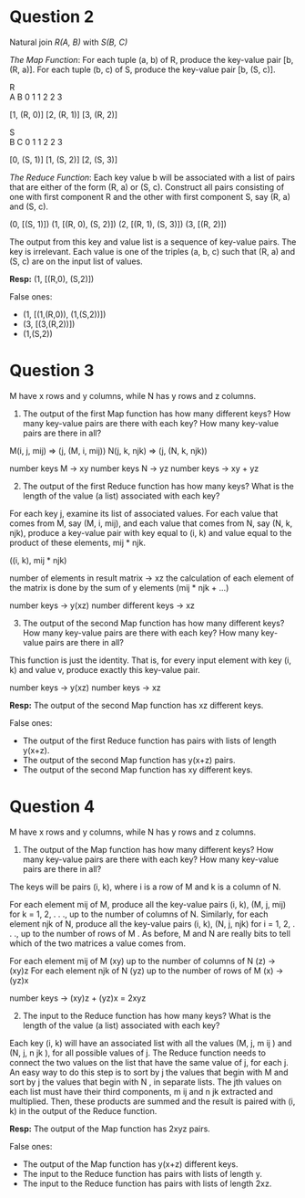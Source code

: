 # Question 2

Natural join *R(A, B)* with *S(B, C)*

*The Map Function*: For each tuple (a, b) of R, produce the key-value pair [b, (R, a)]. For each tuple (b, c) of S, produce the key-value pair [b, (S, c)].

R	
A		B
0		1
1		2
2		3

[1, (R, 0)]
[2, (R, 1)]
[3, (R, 2)]

S	
B		C
0		1
1		2
2		3

[0, (S, 1)]
[1, (S, 2)]
[2, (S, 3)]


*The Reduce Function*: Each key value b will be associated with a list of pairs that are either of the form (R, a) or (S, c).
Construct all pairs consisting of one with first component R and the other with first component S, say (R, a) and (S, c).

(0, [(S, 1)])
(1, [(R, 0), (S, 2)])
(2, [(R, 1), (S, 3)])
(3, [(R, 2)])

The output from this key and value list is a sequence of key-value pairs.
The key is irrelevant. Each value is one of the triples (a, b, c) such that (R, a) and (S, c) are on the input list of values.

**Resp:** (1, [(R,0), (S,2)])

False ones:

- (1, [(1,(R,0)), (1,(S,2))])
- (3, [(3,(R,2))])
- (1,(S,2))


# Question 3

M have x rows and y columns, while N has y rows and z columns.

1. The output of the first Map function has how many different keys? How many key-value pairs are there with each key? How many key-value pairs are there in all?

M(i, j, mij) => (j, (M, i, mij))
N(j, k, njk) => (j, (N, k, njk))

number keys M -> xy
number keys N -> yz
number keys -> xy + yz

2. The output of the first Reduce function has how many keys? What is the length of the value (a list) associated with each key?

For each key j, examine its list of associated values. For each value that comes from M, say (M, i, mij), and each value that comes from N, say (N, k, njk), produce a key-value pair with key equal to (i, k) and value equal to the product of these elements, mij * njk.

((i, k), mij * njk)

number of elements in result matrix -> xz
the calculation of each element of the matrix is done by the sum of y elements (mij * njk + ...)

number keys -> y(xz)
number different keys -> xz

3. The output of the second Map function has how many different keys? How many key-value pairs are there with each key? How many key-value pairs are there in all?

This function is just the identity. That is, for every input element with key (i, k) and value v, produce exactly this key-value pair.

number keys -> y(xz)
number keys -> xz

**Resp:** The output of the second Map function has xz different keys.

False ones:

- The output of the first Reduce function has pairs with lists of length y(x+z).
- The output of the second Map function has y(x+z) pairs.
- The output of the second Map function has xy different keys.


# Question 4

M have x rows and y columns, while N has y rows and z columns.

1. The output of the Map function has how many different keys? How many key-value pairs are there with each key? How many key-value pairs are there in all?

The keys will be pairs (i, k), where i is a row of M and k is a column of N.

For each element mij of M, produce all the key-value pairs (i, k), (M, j, mij) for k = 1, 2, . . ., up to the number of columns of N. Similarly, for each element njk of N, produce all the key-value pairs (i, k), (N, j, njk) for i = 1, 2, . . ., up to the number of rows of M . As before, M and N are really bits to tell which of the two matrices a value comes from.

For each element mij of M (xy) up to the number of columns of N (z) -> (xy)z
For each element njk of N (yz) up to the number of rows of M (x) -> (yz)x

number keys -> (xy)z + (yz)x = 2xyz

2. The input to the Reduce function has how many keys? What is the length of the value (a list) associated with each key?

Each key (i, k) will have an associated list with all the values (M, j, m ij ) and (N, j, n jk ), for all possible values of j.
The Reduce function needs to connect the two values on the list that have the same value of j, for each j. An easy way to do this step is to sort by j the values that begin with M and sort by j the values that begin with N , in separate lists. The jth values on each list must have their third components, m ij and n jk extracted and multiplied. Then, these products are summed and the result is paired with (i, k) in the output of the Reduce function.

**Resp:** The output of the Map function has 2xyz pairs.

False ones:

- The output of the Map function has y(x+z) different keys.
- The input to the Reduce function has pairs with lists of length y.
- The input to the Reduce function has pairs with lists of length 2xz.




